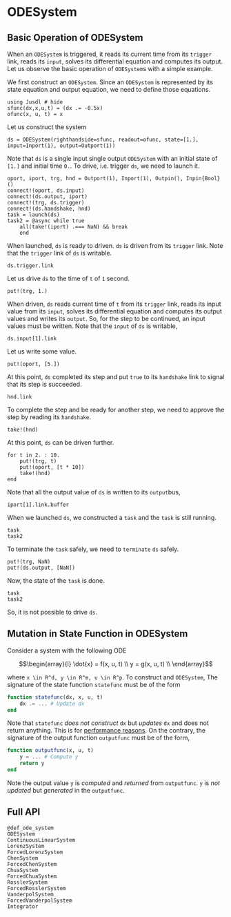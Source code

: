 # ODESystem

## Basic Operation of ODESystem 
When an `ODESystem` is triggered, it reads its current time from its `trigger` link, reads its `input`, solves its differential equation and computes its output. Let us observe the basic operation of `ODESystem`s with a simple example. 

We first construct an `ODESystem`. Since an `ODESystem` is represented by its state equation and output equation, we need to define those equations.
```@repl ode_ex 
using Jusdl # hide 
sfunc(dx,x,u,t) = (dx .= -0.5x)
ofunc(x, u, t) = x
```
Let us construct the system 
```@repl ode_ex 
ds = ODESystem(righthandside=sfunc, readout=ofunc, state=[1.], input=Inport(1), output=Outport(1))
```
Note that `ds` is a single input single output `ODESystem` with an initial state of `[1.]` and initial time `0.`. To drive, i.e. trigger `ds`, we need to launch it.
```@repl ode_ex
oport, iport, trg, hnd = Outport(1), Inport(1), Outpin(), Inpin{Bool}()
connect!(oport, ds.input) 
connect!(ds.output, iport) 
connect!(trg, ds.trigger) 
connect!(ds.handshake, hnd)
task = launch(ds)
task2 = @async while true 
    all(take!(iport) .=== NaN) && break 
    end
```
When launched, `ds` is ready to driven. `ds` is driven from its `trigger` link. Note that the `trigger` link of `ds` is writable. 
```@repl ode_ex 
ds.trigger.link
```
Let us drive `ds` to the time of `t` of `1` second.
```@repl ode_ex 
put!(trg, 1.)
```
When driven, `ds` reads current time of `t` from its `trigger` link, reads its input value from its `input`, solves its differential equation and computes its output values and writes its `output`. So, for the step to be continued, an input values must be written. Note that the `input` of `ds` is writable,
```@repl ode_ex 
ds.input[1].link
```
Let us write some value. 
```@repl ode_ex 
put!(oport, [5.])
```
At this point, `ds` completed its step and put `true` to its `handshake` link to signal that its step is succeeded.
```@repl ode_ex 
hnd.link
```
To complete the step and be ready for another step, we need to approve the step by reading its `handshake`. 
```@repl ode_ex 
take!(hnd)
```
At this point, `ds` can be driven further. 
```@repl ode_ex 
for t in 2. : 10.
    put!(trg, t)
    put!(oport, [t * 10])
    take!(hnd)
end
```
Note that all the output value of `ds` is written to its `output`bus,
```@repl ode_ex 
iport[1].link.buffer
```
When we launched `ds`, we constructed a `task` and the `task` is still running.
```@repl ode_ex 
task
task2
```
To terminate the `task` safely, we need to `terminate` `ds` safely.
```@repl ode_ex
put!(trg, NaN)
put!(ds.output, [NaN])
```
Now, the state of the `task` is done. 
```@repl ode_ex 
task
task2
```
So, it is not possible to drive `ds`.

## Mutation in State Function in ODESystem 
Consider a system with the following ODE
```math 
\begin{array}{l}
    \dot{x} = f(x, u, t) \\
    y = g(x, u, t) \\
\end{array}
```
where ``x \in R^d, y \in R^m, u \in R^p``. To construct and `ODESystem`,  The signature of the state function `statefunc` must be of the form 
```julia 
function statefunc(dx, x, u, t)
    dx .= ... # Update dx
end
```
Note that `statefunc` *does not construct* `dx` but *updates* `dx` and does not return anything.  This is for [performance reasons](https://docs.juliadiffeq.org/latest/basics/faq/#faq_performance-1). On the contrary, the signature of the output function `outputfunc` must be of the form,
```julia 
function outputfunc(x, u, t)
    y = ... # Compute y
    return y
end
```
Note the output value `y` is *computed* and *returned* from `outputfunc`. `y` is *not updated* but *generated* in the `outputfunc`.

## Full API
```@docs
@def_ode_system 
ODESystem 
ContinuousLinearSystem 
LorenzSystem 
ForcedLorenzSystem 
ChenSystem 
ForcedChenSystem 
ChuaSystem 
ForcedChuaSystem 
RosslerSystem 
ForcedRosslerSystem 
VanderpolSystem 
ForcedVanderpolSystem
Integrator 
```